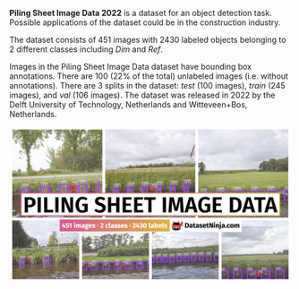 **Piling Sheet Image Data 2022** is a dataset for an object detection task. Possible applications of the dataset could be in the construction industry. 

The dataset consists of 451 images with 2430 labeled objects belonging to 2 different classes including *Dim* and *Ref*.

Images in the Piling Sheet Image Data dataset have bounding box annotations. There are 100 (22% of the total) unlabeled images (i.e. without annotations). There are 3 splits in the dataset: *test* (100 images), *train* (245 images), and *val* (106 images). The dataset was released in 2022 by the Delft University of Technology, Netherlands and Witteveen+Bos, Netherlands.

<img src="https://github.com/dataset-ninja/piling-sheet-image-data/raw/main/visualizations/poster.png">
